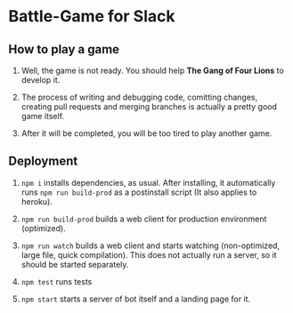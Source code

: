 # Battle-Game for Slack

## How to play a game

1. Well, the game is not ready. You should help **The Gang of Four Lions** to develop it.

1. The process of writing and debugging code, comitting changes, creating pull requests and merging branches is actually a pretty good game itself.

1. After it will be completed, you will be too tired to play another game.

## Deployment

1. `npm i` installs dependencies, as usual. After installing, it automatically runs `npm run build-prod` as a postinstall script (It also applies to heroku).

1. `npm run build-prod` builds a web client for production environment (optimized).

1. `npm run watch` builds a web client and starts watching (non-optimized, large file, quick compilation). This does not actually run a server, so it should be started separately.

1. `npm test` runs tests

1. `npm start` starts a server of bot itself and a landing page for it.


